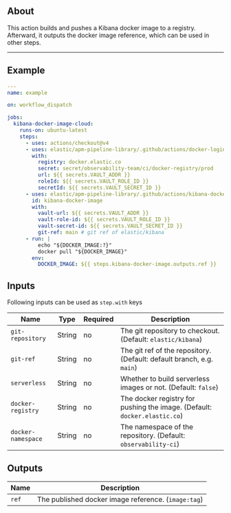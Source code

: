 ## About

This action builds and pushes a Kibana docker image to a registry.
Afterward, it outputs the docker image reference, which can be used in other steps.
___

## Example

```yaml
---
name: example

on: workflow_dispatch

jobs:
  kibana-docker-image-cloud:
    runs-on: ubuntu-latest
    steps:
      - uses: actions/checkout@v4
      - uses: elastic/apm-pipeline-library/.github/actions/docker-login@current
        with:
          registry: docker.elastic.co
          secret: secret/observability-team/ci/docker-registry/prod
          url: ${{ secrets.VAULT_ADDR }}
          roleId: ${{ secrets.VAULT_ROLE_ID }}
          secretId: ${{ secrets.VAULT_SECRET_ID }}
      - uses: elastic/apm-pipeline-library/.github/actions/kibana-docker-image@current
        id: kibana-docker-image
        with:
          vault-url: ${{ secrets.VAULT_ADDR }}
          vault-role-id: ${{ secrets.VAULT_ROLE_ID }}
          vault-secret-id: ${{ secrets.VAULT_SECRET_ID }}
          git-ref: main # git ref of elastic/kibana
      - run: |
          echo "${DOCKER_IMAGE:?}"
          docker pull "${DOCKER_IMAGE}"
        env:
          DOCKER_IMAGE: ${{ steps.kibana-docker-image.outputs.ref }}


```

## Inputs

Following inputs can be used as `step.with` keys

| Name                                    | Type   | Required | Description                                                               |
|-----------------------------------------|--------|----------|---------------------------------------------------------------------------|
| `git-repository`                        | String | no       | The git repository to checkout. (Default: `elastic/kibana`)               |
| `git-ref`                               | String | no       | The git ref of the repository. (Default: default branch, e.g. `main`)     |
| `serverless`                            | String | no       | Whether to build serverless images or not. (Default: `false`)             |
| `docker-registry`                       | String | no       | The docker registry for pushing the image. (Default: `docker.elastic.co`) |
| `docker-namespace`                      | String | no       | The namespace of the repository. (Default: `observability-ci`)            |

## Outputs

| Name   | Description                                         |
|--------|-----------------------------------------------------|
| `ref`  | The published docker image reference. (`image:tag`) |
